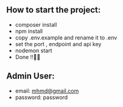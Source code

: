 ## How to start the project:

- composer install
- npm install
- copy .env.example and rename it to .env
- set the port , endpoint and api key
- nodemon start
- Done !!🤞🤞

## Admin User:

- email: mhmd@gmail.com
- password: password
